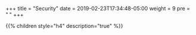 +++
title = "Security"
date = 2019-02-23T17:34:48-05:00
weight = 9
pre = "<b> </b>"
+++


{{% children style="h4" description="true" %}}
